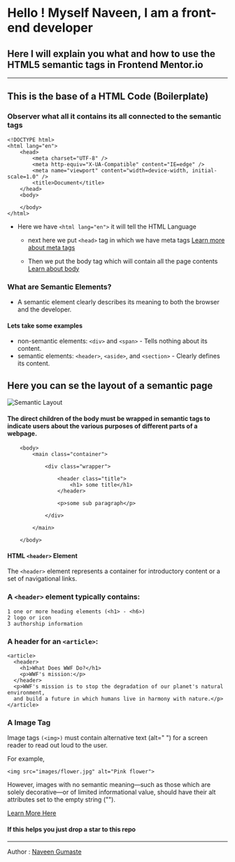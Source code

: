 # Hello ! Myself Naveen, I am a front-end developer

## Here I will explain you what and how to use the HTML5 semantic tags in Frontend Mentor.io

---

## This is the base of a HTML Code (Boilerplate)

### Observer what all it contains its all connected to the semantic tags

```
<!DOCTYPE html>
<html lang="en">
	<head>
		<meta charset="UTF-8" />
		<meta http-equiv="X-UA-Compatible" content="IE=edge" />
		<meta name="viewport" content="width=device-width, initial-scale=1.0" />
		<title>Document</title>
	</head>
	<body>

	</body>
</html>
```

- Here we have `<html lang="en">` it will tell the HTML Language

  - next here we put `<head>` tag in which we have meta tags [Learn more about meta tags](https://www.w3schools.com/tags/tag_meta.asp)

  - Then we put the body tag which will contain all the page contents [Learn about body](https://www.w3schools.com/tags/tag_body.asp)

### What are Semantic Elements?

- A semantic element clearly describes its meaning to both the browser and the developer.

#### Lets take some examples

- non-semantic elements: `<div>` and `<span>` - Tells nothing about its content.
- semantic elements: `<header>`, `<aside>`, and `<section>` - Clearly defines its content.

## Here you can se the layout of a semantic page

![Semantic Layout](https://www.w3schools.com/html/img_sem_elements.gif)

#### The direct children of the body must be wrapped in semantic tags to indicate users about the various purposes of different parts of a webpage.

```
	<body>
		<main class="container">

			<div class="wrapper">

				<header class="title">
					<h1> some title</h1>
				</header>

				<p>some sub paragraph</p>

			</div>

		</main>

	</body>
```

#### HTML `<header>` Element

The `<header>` element represents a container for introductory content or a set of navigational links.

### A `<header>` element typically contains:

    1 one or more heading elements (<h1> - <h6>)
    2 logo or icon
    3 authorship information

### A header for an `<article>`:

```
<article>
  <header>
    <h1>What Does WWF Do?</h1>
    <p>WWF's mission:</p>
  </header>
  <p>WWF's mission is to stop the degradation of our planet's natural environment,
  and build a future in which humans live in harmony with nature.</p>
</article>
```

### A Image Tag

Image tags `(<img>)` must contain alternative text (alt=" ") for a screen reader to read out loud to the user.

For example,

`<img src="images/flower.jpg" alt="Pink flower">`

However, images with no semantic meaning—such as those which are solely decorative—or of limited informational value, should have their alt attributes set to the empty string ("").

[Learn More Here](https://www.w3schools.com/html/default.asp)

#### If this helps you just drop a star to this repo

---

Author : [Naveen Gumaste](https://twitter.com/crazi_monk)
